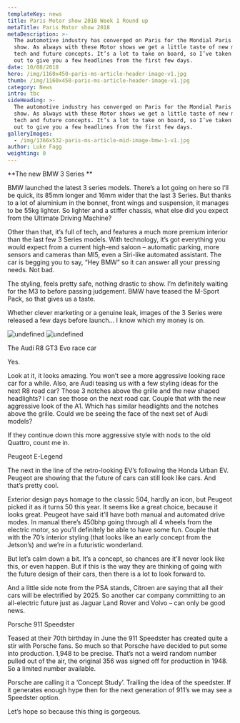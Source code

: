 ```yaml
---
templateKey: news
title: Paris Motor show 2018 Week 1 Round up
metaTitle: Paris Motor show 2018
metaDescription: >-
  The automotive industry has converged on Paris for the Mondial Paris Motor
  show. As always with these Motor shows we get a little taste of new models,
  tech and future concepts. It’s a lot to take on board, so I’ve taken the time
  out to give you a few headlines from the first few days.
date: 10/08/2018
hero: /img/1160x450-paris-ms-article-header-image-v1.jpg
thumb: /img/1160x450-paris-ms-article-header-image-v1.jpg
category: News
intro: tbc
sideHeading: >-
  The automotive industry has converged on Paris for the Mondial Paris Motor
  show. As always with these Motor shows we get a little taste of new models,
  tech and future concepts. It’s a lot to take on board, so I’ve taken the time
  out to give you a few headlines from the first few days.
galleryImages:
  - /img/1366x532-paris-ms-article-mid-image-bmw-1-v1.jpg
author: Luke Fagg
weighting: 0
---
```

**The new BMW 3 Series**



BMW launched the latest 3 series models. There’s a lot going on here so I’ll be quick, its 85mm longer and 16mm wider that the last 3 Series. But thanks to a lot of aluminium in the bonnet, front wings and suspension, it manages to be 55kg lighter. So lighter and a stiffer chassis, what else did you expect from the Ultimate Driving Machine?

 

Other than that, it’s full of tech, and features a much more premium interior than the last few 3 Series models. With technology, it’s got everything you would expect from a current high-end saloon – automatic parking, more sensors and cameras than MI5, even a Siri-like automated assistant. The car is begging you to say, “Hey BMW” so it can answer all your pressing needs. Not bad.

 

The styling, feels pretty safe, nothing drastic to show. I’m definitely waiting for the M3 to before passing judgement. BMW have teased the M-Sport Pack, so that gives us a taste.



Whether clever marketing or a genuine leak, images of the 3 Series were released a few days before launch… I know which my money is on.

<img src="/img/1366x532-paris-ms-article-mid-image-bmw-1-v1.jpg" alt="undefined" class="floatLeft width50" />

<img src="/img/1366x532-paris-ms-article-mid-image-bmw-2-v1.jpg" alt="undefined" class="floatRight width50" />

The Audi R8 GT3 Evo race car



Yes.



Look at it, it looks amazing. You won’t see a more aggressive looking race car for a while. Also, are Audi teasing us with a few styling ideas for the next R8 road car? Those 3 notches above the grille and the new shaped headlights? I can see those on the next road car. Couple that with the new aggressive look of the A1. Which has similar headlights and the notches above the grille. Could we be seeing the face of the next set of Audi models?



If they continue down this more aggressive style with nods to the old Quattro, count me in.

Peugeot E-Legend



The next in the line of the retro-looking EV’s following the Honda Urban EV. Peugeot are showing that the future of cars can still look like cars. And that’s pretty cool.





Exterior design pays homage to the classic 504, hardly an icon, but Peugeot picked it as it turns 50 this year. It seems like a great choice, because it looks great. Peugeot have said it’ll have both manual and automated drive modes. In manual there’s 450bhp going through all 4 wheels from the electric motor, so you’ll definitely be able to have some fun. Couple that with the 70’s interior styling (that looks like an early concept from the Jetson’s) and we’re in a futuristic wonderland.



But let’s calm down a bit. It’s a concept, so chances are it’ll never look like this, or even happen. But if this is the way they are thinking of going with the future design of their cars, then there is a lot to look forward to.



And a little side note from the PSA stands, Citroen are saying that all their cars will be electrified by 2025. So another car company committing to an all-electric future just as Jaguar Land Rover and Volvo – can only be good news.



Porsche 911 Speedster



Teased at their 70th birthday in June the 911 Speedster has created quite a stir with Porsche fans. So much so that Porsche have decided to put some into production. 1,948 to be precise. That’s not a weird random number pulled out of the air, the original 356 was signed off for production in 1948. So a limited number available.



Porsche are calling it a ‘Concept Study’. Trailing the idea of the speedster. If it generates enough hype then for the next generation of 911’s we may see a Speedster option.



Let’s hope so because this thing is gorgeous.
